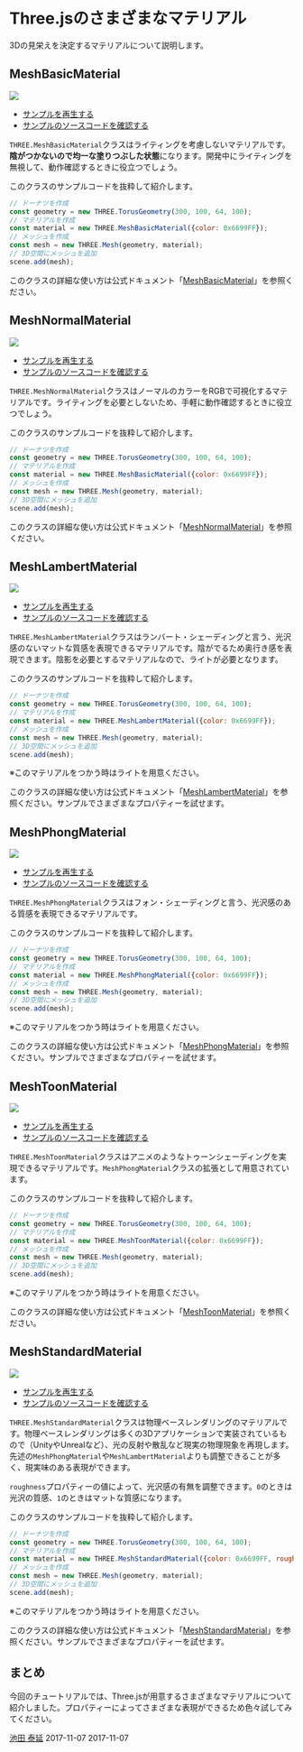 # Three.jsのさまざまなマテリアル

3Dの見栄えを決定するマテリアルについて説明します。

## MeshBasicMaterial

![](../imgs/material_variation_basic.png)

- [サンプルを再生する](https://ics-creative.github.io/tutorial-three/samples/material_variation_basic.html)
- [サンプルのソースコードを確認する](../samples/material_variation_basic.html)


`THREE.MeshBasicMaterial`クラスはライティングを考慮しないマテリアルです。**陰がつかないので均一な塗りつぶした状態**になります。開発中にライティングを無視して、動作確認するときに役立つでしょう。

このクラスのサンプルコードを抜粋して紹介します。

```js
// ドーナツを作成
const geometry = new THREE.TorusGeometry(300, 100, 64, 100);
// マテリアルを作成
const material = new THREE.MeshBasicMaterial({color: 0x6699FF});
// メッシュを作成
const mesh = new THREE.Mesh(geometry, material);
// 3D空間にメッシュを追加
scene.add(mesh);
```

このクラスの詳細な使い方は公式ドキュメント「[MeshBasicMaterial](https://threejs.org/docs/#api/materials/MeshBasicMaterial)」を参照ください。


## MeshNormalMaterial

![](../imgs/material_variation_normal.png)

- [サンプルを再生する](https://ics-creative.github.io/tutorial-three/samples/material_variation_normal.html)
- [サンプルのソースコードを確認する](../samples/material_variation_normal.html)


`THREE.MeshNormalMaterial`クラスはノーマルのカラーをRGBで可視化するマテリアルです。ライティングを必要としないため、手軽に動作確認するときに役立つでしょう。

このクラスのサンプルコードを抜粋して紹介します。

```js
// ドーナツを作成
const geometry = new THREE.TorusGeometry(300, 100, 64, 100);
// マテリアルを作成
const material = new THREE.MeshBasicMaterial({color: 0x6699FF});
// メッシュを作成
const mesh = new THREE.Mesh(geometry, material);
// 3D空間にメッシュを追加
scene.add(mesh);
```

このクラスの詳細な使い方は公式ドキュメント「[MeshNormalMaterial](https://threejs.org/docs/#api/materials/MeshNormalMaterial)」を参照ください。


## MeshLambertMaterial

![](../imgs/material_variation_lambert.png)

- [サンプルを再生する](https://ics-creative.github.io/tutorial-three/samples/material_variation_lambert.html)
- [サンプルのソースコードを確認する](../samples/material_variation_lambert.html)


`THREE.MeshLambertMaterial`クラスはランバート・シェーディングと言う、光沢感のないマットな質感を表現できるマテリアルです。陰がでるため奥行き感を表現できます。陰影を必要とするマテリアルなので、ライトが必要となります。

このクラスのサンプルコードを抜粋して紹介します。

```js
// ドーナツを作成
const geometry = new THREE.TorusGeometry(300, 100, 64, 100);
// マテリアルを作成
const material = new THREE.MeshLambertMaterial({color: 0x6699FF});
// メッシュを作成
const mesh = new THREE.Mesh(geometry, material);
// 3D空間にメッシュを追加
scene.add(mesh);
```
※このマテリアルをつかう時はライトを用意ください。

このクラスの詳細な使い方は公式ドキュメント「[MeshLambertMaterial](https://threejs.org/docs/#api/materials/MeshLambertMaterial)」を参照ください。サンプルでさまざまなプロパティーを試せます。



## MeshPhongMaterial

![](../imgs/material_variation_phong.png)

- [サンプルを再生する](https://ics-creative.github.io/tutorial-three/samples/material_variation_phong.html)
- [サンプルのソースコードを確認する](../samples/material_variation_phong.html)


`THREE.MeshPhongMaterial`クラスはフォン・シェーディングと言う、光沢感のある質感を表現できるマテリアルです。

このクラスのサンプルコードを抜粋して紹介します。

```js
// ドーナツを作成
const geometry = new THREE.TorusGeometry(300, 100, 64, 100);
// マテリアルを作成
const material = new THREE.MeshPhongMaterial({color: 0x6699FF});
// メッシュを作成
const mesh = new THREE.Mesh(geometry, material);
// 3D空間にメッシュを追加
scene.add(mesh);
```

※このマテリアルをつかう時はライトを用意ください。

このクラスの詳細な使い方は公式ドキュメント「[MeshPhongMaterial](https://threejs.org/docs/#api/materials/MeshPhongMaterial)」を参照ください。サンプルでさまざまなプロパティーを試せます。



## MeshToonMaterial

![](../imgs/material_variation_toon.png)

- [サンプルを再生する](https://ics-creative.github.io/tutorial-three/samples/material_variation_toon.html)
- [サンプルのソースコードを確認する](../samples/material_variation_toon.html)


`THREE.MeshToonMaterial`クラスはアニメのようなトゥーンシェーディングを実現できるマテリアルです。`MeshPhongMaterial`クラスの拡張として用意されています。

このクラスのサンプルコードを抜粋して紹介します。

```js
// ドーナツを作成
const geometry = new THREE.TorusGeometry(300, 100, 64, 100);
// マテリアルを作成
const material = new THREE.MeshToonMaterial({color: 0x6699FF});
// メッシュを作成
const mesh = new THREE.Mesh(geometry, material);
// 3D空間にメッシュを追加
scene.add(mesh);
```

※このマテリアルをつかう時はライトを用意ください。

このクラスの詳細な使い方は公式ドキュメント「[MeshToonMaterial](https://threejs.org/docs/#api/materials/MeshToonMaterial)」を参照ください。




## MeshStandardMaterial

![](../imgs/material_variation_standard.png)

- [サンプルを再生する](https://ics-creative.github.io/tutorial-three/samples/material_variation_standard.html)
- [サンプルのソースコードを確認する](../samples/material_variation_standard.html)


`THREE.MeshStandardMaterial`クラスは物理ベースレンダリングのマテリアルです。物理ベースレンダリングは多くの3Dアプリケーションで実装されているもので（UnityやUnrealなど）、光の反射や散乱など現実の物理現象を再現します。先述の`MeshPhongMaterial`や`MeshLambertMaterial`よりも調整できることが多く、現実味のある表現ができます。



`roughness`プロパティーの値によって、光沢感の有無を調整できます。`0`のときは光沢の質感、`1`のときはマットな質感になります。

このクラスのサンプルコードを抜粋して紹介します。

```js
// ドーナツを作成
const geometry = new THREE.TorusGeometry(300, 100, 64, 100);
// マテリアルを作成
const material = new THREE.MeshStandardMaterial({color: 0x6699FF, roughness:0.5});
// メッシュを作成
const mesh = new THREE.Mesh(geometry, material);
// 3D空間にメッシュを追加
scene.add(mesh);
```

※このマテリアルをつかう時はライトを用意ください。

このクラスの詳細な使い方は公式ドキュメント「[MeshStandardMaterial](https://threejs.org/docs/#api/materials/MeshStandardMaterial)」を参照ください。サンプルでさまざまなプロパティーを試せます。





## まとめ

今回のチュートリアルでは、Three.jsが用意するさまざまなマテリアルについて紹介しました。プロパティーによってさまざまな表現ができるため色々試してみてください。


<article-author>[池田 泰延](https://twitter.com/clockmaker)</article-author>
<article-date-published>2017-11-07</article-date-published>
<article-date-modified>2017-11-07</article-date-modified>
